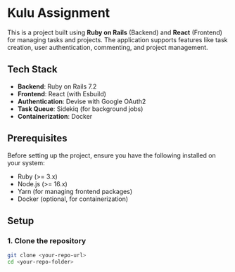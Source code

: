 # Kulu Assignment

This is a project built using **Ruby on Rails** (Backend) and **React** (Frontend) for managing tasks and projects. The application supports features like task creation, user authentication, commenting, and project management.

## Tech Stack

- **Backend**: Ruby on Rails 7.2
- **Frontend**: React (with Esbuild)
- **Authentication**: Devise with Google OAuth2
- **Task Queue**: Sidekiq (for background jobs)
- **Containerization**: Docker

## Prerequisites

Before setting up the project, ensure you have the following installed on your system:

- Ruby (>= 3.x)
- Node.js (>= 16.x)
- Yarn (for managing frontend packages)
- Docker (optional, for containerization)

## Setup

### 1. Clone the repository

```bash
git clone <your-repo-url>
cd <your-repo-folder>